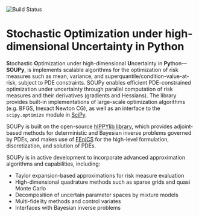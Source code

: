 ![Build Status](https://github.com/hippylib/soupy/actions/workflows/ci.yml/badge.svg)

# Stochastic Optimization under high-dimensional Uncertainty in Python

**S**tochastic **O**ptimization under high-dimensional **U**ncertainty in **Py**thon&mdash;**SOUPy**, 
is implements scalable algorithms for the optimization of risk measures such as mean, variance, and superquantile/condition-value-at-risk, subject to PDE constraints. 
SOUPy enables efficient PDE-constrained optimization under uncertainty through parallel computation of risk measures and their derivatives (gradients and Hessians).
The library provides built-in implementations of large-scale optimization algorithms (e.g. BFGS, Inexact Newton CG), as well as an interface to the `scipy.optimize` module in [SciPy](https://scipy.org/).

SOUPy is built on the open-source [hIPPYlib library](https://hippylib.github.io/), which provides adjoint-based methods for deterministic and Bayesian inverse problems governed by PDEs, and makes use of [FEniCS](https://fenicsproject.org/) for the high-level formulation, discretization, and solution of PDEs.

SOUPy is in active development to incorporate advanced approximation algorithms and capabilities, including:
- Taylor expansion-based approximations for risk measure evaluation
- High-dimensional quadrature methods such as sparse grids and quasi Monte Carlo
- Decomposition of uncertain parameter spaces by mixture models
- Multi-fidelity methods and control variates 
- Interfaces with Bayesian inverse problems 
